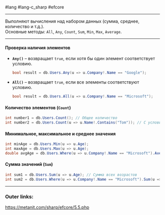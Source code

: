 #lang #lang-c_sharp #efcore

---
Выполняют вычисления над набором данных (сумма, среднее, количество и т.д.).  
Основные методы: `All`, `Any`, `Count`, `Sum`, `Min`, `Max`, `Average`.  

---
#### **Проверка наличия элементов**  
- **`Any()`** – возвращает `true`, если хотя бы один элемент соответствует условию.  
  ```csharp
  bool result = db.Users.Any(u => u.Company!.Name == "Google");
  ```  

- **`All()`** – возвращает `true`, если все элементы соответствуют условию.  
  ```csharp
  bool result = db.Users.All(u => u.Company!.Name == "Microsoft");
  ```  
 
#### **Количество элементов (`Count`)**  
```csharp
int number1 = db.Users.Count(); // Общее количество  
int number2 = db.Users.Count(u => u.Name!.Contains("Tom")); // С условием  
```  

#### **Минимальное, максимальное и среднее значения**  
```csharp
int minAge = db.Users.Min(u => u.Age);  
int maxAge = db.Users.Max(u => u.Age);  
double avgAge = db.Users.Where(u => u.Company!.Name == "Microsoft").Average(u => u.Age);  
```  

#### **Сумма значений (`Sum`)**  
```csharp
int sum1 = db.Users.Sum(u => u.Age); // Сумма всех возрастов  
int sum2 = db.Users.Where(u => u.Company!.Name == "Microsoft").Sum(u => u.Age);  
```  
 
---
### Outer links:
https://metanit.com/sharp/efcore/5.5.php
